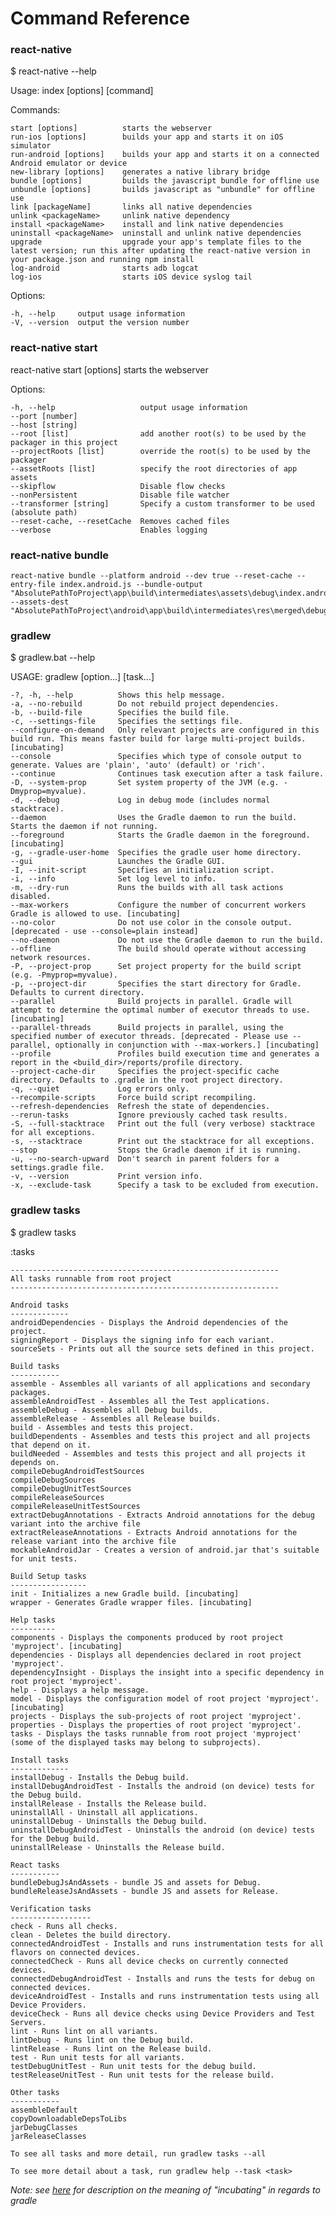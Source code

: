 # Command Reference

### react-native

$ react-native --help

  Usage: index [options] [command]


  Commands:

    start [options]          starts the webserver
    run-ios [options]        builds your app and starts it on iOS simulator
    run-android [options]    builds your app and starts it on a connected Android emulator or device
    new-library [options]    generates a native library bridge
    bundle [options]         builds the javascript bundle for offline use
    unbundle [options]       builds javascript as "unbundle" for offline use
    link [packageName]       links all native dependencies
    unlink <packageName>     unlink native dependency
    install <packageName>    install and link native dependencies
    uninstall <packageName>  uninstall and unlink native dependencies
    upgrade                  upgrade your app's template files to the latest version; run this after updating the react-native version in your package.json and running npm install
    log-android              starts adb logcat
    log-ios                  starts iOS device syslog tail

  Options:

    -h, --help     output usage information
    -V, --version  output the version number

### react-native start

react-native start [options]
  starts the webserver

  Options:

    -h, --help                   output usage information
    --port [number]
    --host [string]
    --root [list]                add another root(s) to be used by the packager in this project
    --projectRoots [list]        override the root(s) to be used by the packager
    --assetRoots [list]          specify the root directories of app assets
    --skipflow                   Disable flow checks
    --nonPersistent              Disable file watcher
    --transformer [string]       Specify a custom transformer to be used (absolute path)
    --reset-cache, --resetCache  Removes cached files
    --verbose                    Enables logging

### react-native bundle

	react-native bundle --platform android --dev true --reset-cache --entry-file index.android.js --bundle-output "AbsolutePathToProject\app\build\intermediates\assets\debug\index.android.bundle" --assets-dest "AbsolutePathToProject\android\app\build\intermediates\res\merged\debug"



### gradlew
$ gradlew.bat --help

USAGE: gradlew [option...] [task...]

	-?, -h, --help          Shows this help message.
	-a, --no-rebuild        Do not rebuild project dependencies.
	-b, --build-file        Specifies the build file.
	-c, --settings-file     Specifies the settings file.
	--configure-on-demand   Only relevant projects are configured in this build run. This means faster build for large multi-project builds. [incubating]
	--console               Specifies which type of console output to generate. Values are 'plain', 'auto' (default) or 'rich'.
	--continue              Continues task execution after a task failure.
	-D, --system-prop       Set system property of the JVM (e.g. -Dmyprop=myvalue).
	-d, --debug             Log in debug mode (includes normal stacktrace).
	--daemon                Uses the Gradle daemon to run the build. Starts the daemon if not running.
	--foreground            Starts the Gradle daemon in the foreground. [incubating]
	-g, --gradle-user-home  Specifies the gradle user home directory.
	--gui                   Launches the Gradle GUI.
	-I, --init-script       Specifies an initialization script.
	-i, --info              Set log level to info.
	-m, --dry-run           Runs the builds with all task actions disabled.
	--max-workers           Configure the number of concurrent workers Gradle is allowed to use. [incubating]
	--no-color              Do not use color in the console output. [deprecated - use --console=plain instead]
	--no-daemon             Do not use the Gradle daemon to run the build.
	--offline               The build should operate without accessing network resources.
	-P, --project-prop      Set project property for the build script (e.g. -Pmyprop=myvalue).
	-p, --project-dir       Specifies the start directory for Gradle. Defaults to current directory.
	--parallel              Build projects in parallel. Gradle will attempt to determine the optimal number of executor threads to use. [incubating]
	--parallel-threads      Build projects in parallel, using the specified number of executor threads. [deprecated - Please use --parallel, optionally in conjunction with --max-workers.] [incubating]
	--profile               Profiles build execution time and generates a report in the <build_dir>/reports/profile directory.
	--project-cache-dir     Specifies the project-specific cache directory. Defaults to .gradle in the root project directory.
	-q, --quiet             Log errors only.
	--recompile-scripts     Force build script recompiling.
	--refresh-dependencies  Refresh the state of dependencies.
	--rerun-tasks           Ignore previously cached task results.
	-S, --full-stacktrace   Print out the full (very verbose) stacktrace for all exceptions.
	-s, --stacktrace        Print out the stacktrace for all exceptions.
	--stop                  Stops the Gradle daemon if it is running.
	-u, --no-search-upward  Don't search in parent folders for a settings.gradle file.
	-v, --version           Print version info.
	-x, --exclude-task      Specify a task to be excluded from execution.

### gradlew tasks
$ gradlew tasks

:tasks

	------------------------------------------------------------
	All tasks runnable from root project
	------------------------------------------------------------
	
	Android tasks
	-------------
	androidDependencies - Displays the Android dependencies of the project.
	signingReport - Displays the signing info for each variant.
	sourceSets - Prints out all the source sets defined in this project.
	
	Build tasks
	-----------
	assemble - Assembles all variants of all applications and secondary packages.
	assembleAndroidTest - Assembles all the Test applications.
	assembleDebug - Assembles all Debug builds.
	assembleRelease - Assembles all Release builds.
	build - Assembles and tests this project.
	buildDependents - Assembles and tests this project and all projects that depend on it.
	buildNeeded - Assembles and tests this project and all projects it depends on.
	compileDebugAndroidTestSources
	compileDebugSources
	compileDebugUnitTestSources
	compileReleaseSources
	compileReleaseUnitTestSources
	extractDebugAnnotations - Extracts Android annotations for the debug variant into the archive file
	extractReleaseAnnotations - Extracts Android annotations for the release variant into the archive file
	mockableAndroidJar - Creates a version of android.jar that's suitable for unit tests.
	
	Build Setup tasks
	-----------------
	init - Initializes a new Gradle build. [incubating]
	wrapper - Generates Gradle wrapper files. [incubating]
	
	Help tasks
	----------
	components - Displays the components produced by root project 'myproject'. [incubating]
	dependencies - Displays all dependencies declared in root project 'myproject'.
	dependencyInsight - Displays the insight into a specific dependency in root project 'myproject'.
	help - Displays a help message.
	model - Displays the configuration model of root project 'myproject'. [incubating]
	projects - Displays the sub-projects of root project 'myproject'.
	properties - Displays the properties of root project 'myproject'.
	tasks - Displays the tasks runnable from root project 'myproject' (some of the displayed tasks may belong to subprojects).
	
	Install tasks
	-------------
	installDebug - Installs the Debug build.
	installDebugAndroidTest - Installs the android (on device) tests for the Debug build.
	installRelease - Installs the Release build.
	uninstallAll - Uninstall all applications.
	uninstallDebug - Uninstalls the Debug build.
	uninstallDebugAndroidTest - Uninstalls the android (on device) tests for the Debug build.
	uninstallRelease - Uninstalls the Release build.
	
	React tasks
	-----------
	bundleDebugJsAndAssets - bundle JS and assets for Debug.
	bundleReleaseJsAndAssets - bundle JS and assets for Release.
	
	Verification tasks
	------------------
	check - Runs all checks.
	clean - Deletes the build directory.
	connectedAndroidTest - Installs and runs instrumentation tests for all flavors on connected devices.
	connectedCheck - Runs all device checks on currently connected devices.
	connectedDebugAndroidTest - Installs and runs the tests for debug on connected devices.
	deviceAndroidTest - Installs and runs instrumentation tests using all Device Providers.
	deviceCheck - Runs all device checks using Device Providers and Test Servers.
	lint - Runs lint on all variants.
	lintDebug - Runs lint on the Debug build.
	lintRelease - Runs lint on the Release build.
	test - Run unit tests for all variants.
	testDebugUnitTest - Run unit tests for the debug build.
	testReleaseUnitTest - Run unit tests for the release build.
	
	Other tasks
	-----------
	assembleDefault
	copyDownloadableDepsToLibs
	jarDebugClasses
	jarReleaseClasses
	
	To see all tasks and more detail, run gradlew tasks --all
	
	To see more detail about a task, run gradlew help --task <task>


*Note: see [here](https://docs.gradle.org/current/userguide/feature_lifecycle.html "here") for description on the meaning of "incubating" in regards to gradle*